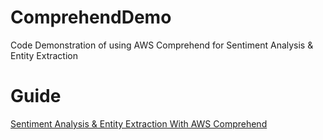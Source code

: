 # ComprehendDemo
Code Demonstration of using AWS Comprehend for Sentiment Analysis &amp; Entity Extraction

# Guide
[Sentiment Analysis & Entity Extraction With AWS Comprehend](https://rav3sa.medium.com/sentiment-analysis-entity-extraction-with-aws-comprehend-618a7bec60b8)

